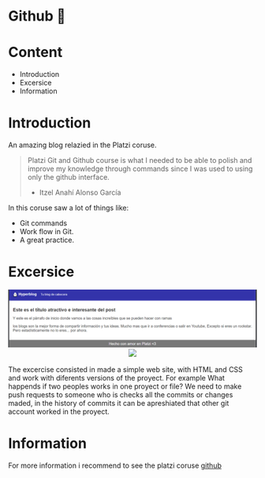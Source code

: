 # Github  💚 

# Content
- Introduction
- Excersice
- Information

# Introduction
An amazing blog relazied in the Platzi coruse.
>Platzi Git and Github course is what I needed to be able to polish and improve my knowledge through commands since I was used to using only the github interface.
>- Itzel Anahí Alonso García

In this coruse saw a lot of things like:

* Git commands 
* Work flow in Git.
* A great practice.

# Excersice

<p align="center">
  <img src = "https://github.com/ItzelAlonsoG/Hyperblog/blob/main/imagenes/Excersice.PNG" width=800>
  <img src = "https://github.com/ItzelAlonsoG/Hyperblog/blob/main/imagenes/dragon.png" width=800>
</p>

The excercise consisted in made a simple web site, with HTML and CSS and work with diferents versions of the proyect. For example What happends if two peoples works in one proyect or file? We need to make push requests to someone who is checks all the commits or changes maded, in the history of commits it can be apreshiated that other git account worked in the proyect.


# Information

For more information i recommend to see the platzi coruse [github](https://platzi.com/clases/1557-git-github/"averelcurso")
